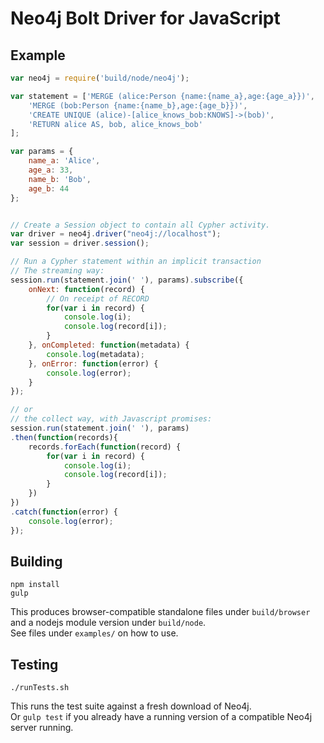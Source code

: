 # Neo4j Bolt Driver for JavaScript


## Example

```javascript
var neo4j = require('build/node/neo4j');

var statement = ['MERGE (alice:Person {name:{name_a},age:{age_a}})',
    'MERGE (bob:Person {name:{name_b},age:{age_b}})',
    'CREATE UNIQUE (alice)-[alice_knows_bob:KNOWS]->(bob)',
    'RETURN alice AS, bob, alice_knows_bob'
];

var params = {
    name_a: 'Alice',
    age_a: 33,
    name_b: 'Bob',
    age_b: 44
};


// Create a Session object to contain all Cypher activity.
var driver = neo4j.driver("neo4j://localhost");
var session = driver.session();

// Run a Cypher statement within an implicit transaction
// The streaming way:
session.run(statement.join(' '), params).subscribe({
    onNext: function(record) {
        // On receipt of RECORD
        for(var i in record) {
            console.log(i);
            console.log(record[i]);
        }
    }, onCompleted: function(metadata) {
        console.log(metadata);
    }, onError: function(error) {
        console.log(error);
    }
});

// or
// the collect way, with Javascript promises:
session.run(statement.join(' '), params)
.then(function(records){
    records.forEach(function(record) {
        for(var i in record) {
            console.log(i);
            console.log(record[i]);
        }
    })
})
.catch(function(error) {
    console.log(error);
});
```

## Building

    npm install 
    gulp

This produces browser-compatible standalone files under `build/browser` and a nodejs module version under `build/node`.  
See files under `examples/` on how to use.

## Testing

    ./runTests.sh

This runs the test suite against a fresh download of Neo4j.  
Or `gulp test` if you already have a running version of a compatible Neo4j server running.
